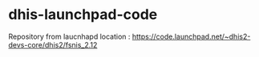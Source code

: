 # dhis-launchpad-code

Repository from laucnhapd location : https://code.launchpad.net/~dhis2-devs-core/dhis2/fsnis_2.12
